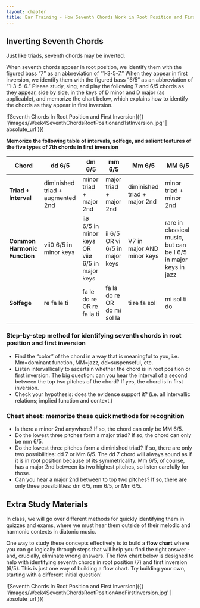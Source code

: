 ```yaml
---
layout: chapter
title: Ear Training - How Seventh Chords Work in Root Position and First Inversion
---
```


## Inverting Seventh Chords

Just like triads, seventh chords may be inverted. 

When seventh chords appear in root position, we identify them with the figured bass “7” as an abbreviation of “1-3-5-7.” When they appear in first inversion, we identify them with the figured bass “6/5” as an abbreviation of “1-3-5-6.” Please study, sing, and play the following 7 and 6/5 chords as they appear, side by side, in the keys of D minor and D major (as applicable), and memorize the chart below, which explains how to identify the chords as they appear in first inversion.

![Seventh Chords In Root Position and First Inversion]({{ '/images/Week4SeventhChordsRootPositionand1stInversion.jpg' | absolute_url }})

**Memorize the following table of intervals, solfege, and salient features of the five types of 7th chords in first inversion**

Chord   |   dd 6/5   |   dm 6/5   |   mm 6/5   |   Mm 6/5   |   MM 6/5   
---   |   ---   |   ---   |   ---   |   ---   |   ---   
**Triad + Interval**   |   diminished triad + augmented 2nd   |   minor triad + major 2nd   |   major triad + major 2nd   |   diminished triad + major 2nd   |   minor triad + minor 2nd   
**Common Harmonic Function**   |   vii0 6/5 in minor keys   |   iiø 6/5 in minor keys OR viiø 6/5 in major keys   |   ii 6/5 OR vi 6/5 in major keys   |   V7 in major AND minor keys   |   rare in classical music, but can be I 6/5 in major keys in jazz   
**Solfege**   |   re fa le ti   |   fa le do re OR re fa la ti   |   fa la do re OR do mi sol la   |   ti re fa sol   |   mi sol ti do   

### Step-by-step method for identifying seventh chords in root position and first inversion

- Find the “color” of the chord in a way that is meaningful to you, i.e. Mm=dominant function, MM=jazz, dd=suspenseful, etc.
- Listen intervallically to ascertain whether the chord is in root position or first inversion. The big question: can you hear the interval of a second between the top two pitches of the chord? If yes, the chord is in first inversion.
- Check your hypothesis: does the evidence support it? (i.e. all intervallic relations; implied function and context.)

### Cheat sheet: memorize these quick methods for recognition

- Is there a minor 2nd anywhere? If so, the chord can only be MM 6/5.
- Do the lowest three pitches form a major triad? If so, the chord can only be mm 6/5. 
- Do the lowest three pitches form a diminished triad? If so, there are only two possibilities: dd 7 or Mm 6/5. The dd 7 chord will always sound as if it is in root position because of its symmetricality. Mm 6/5, of course, has a major 2nd between its two highest pitches, so listen carefully for those.
- Can you hear a major 2nd between to top two pitches? If so, there are only three possibilities: dm 6/5, mm 6/5, or Mm 6/5.

## Extra Study Materials

In class, we will go over different methods for quickly identifying them in quizzes and exams, where we must hear them outside of their melodic and harmonic contexts in diatonic music. 

One way to study these concepts effectively is to build a **flow chart** where you can go logically through steps that will help you find the right answer - and, crucially, eliminate wrong answers. The flow chart below is designed to help with identifying seventh chords in root position (7) and first inversion (6/5). This is just one way of building a flow chart. Try building your own, starting with a different initial question!

![Seventh Chords In Root Position and First Inversion]({{ '/images/Week4SeventhChordsRootPositionAndFirstInversion.jpg' | absolute_url }})

